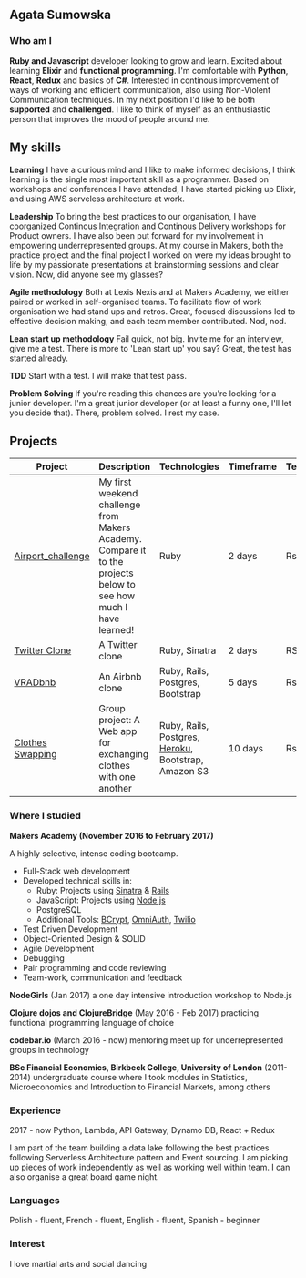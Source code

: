 ## Agata Sumowska

### Who am I

**Ruby and Javascript** developer looking to grow and learn. Excited about learning **Elixir** and **functional programming**. I'm comfortable with **Python**, **React**, **Redux** and basics of **C#**. Interested in continous improvement of ways of working and efficient communication, also using Non-Violent Communication techniques. In my next position I'd like to be both **supported** and **challenged**. I like to think of myself as an enthusiastic person that improves the mood of people around me.

## My skills

**Learning**
I have a curious mind and I like to make informed decisions, I think learning is the single most important skill as a programmer. Based on workshops and conferences I have attended, I have started picking up Elixir, and using AWS serveless architecture at work.

**Leadership**
To bring the best practices to our organisation, I have coorganized Continous Integration and Continous Delivery workshops for Product owners. I have also been put forward for my involvement in empowering underrepresented groups. At my course in Makers, both the practice project and the final project I worked on were my ideas brought to life by my passionate presentations at brainstorming sessions and clear vision. Now, did anyone see my glasses?

**Agile methodology**
Both at Lexis Nexis and at Makers Academy, we either paired or worked in self-organised teams. To facilitate flow of work organisation we had stand ups and retros. Great, focused discussions led to effective decision making, and each team member contributed. Nod, nod.

**Lean start up methodology**
Fail quick, not big. Invite me for an interview, give me a test. There is more to 'Lean start up' you say? Great, the test has started already.

**TDD**
Start with a test. I will make that test pass.

**Problem Solving**
If you're reading this chances are you're looking for a junior developer. I'm a great junior developer (or at least a funny one, I'll let you decide that). There, problem solved. I rest my case.

## Projects 
Project | Description | Technologies | Timeframe | Testing
--- | --- | ---  | --- | ---
[Airport_challenge](https://github.com/agata-anastazja/airport_challenge) | My first weekend challenge from Makers Academy. Compare it to the projects below to see how much I have learned!| Ruby | 2 days | Rspec
[Twitter Clone](https://github.com/agata-anastazja/chitter-challenge) | A Twitter clone | Ruby, Sinatra | 2 days | RSpec
[VRADbnb](https://github.com/pelensky/VRADbnb) | An Airbnb clone|Ruby, Rails, Postgres, Bootstrap | 5 days | Rspec
[Clothes Swapping](https://github.com/keomony/clothes_swapping)| Group project: A Web app for exchanging clothes with one another | Ruby, Rails, Postgres, [Heroku](http://clothes-swapping.herokuapp.com/), Bootstrap, Amazon S3 | 10 days | Rspec 


### Where I studied

**Makers Academy (November 2016 to February 2017)**
  
A highly selective, intense coding bootcamp.  
- Full-Stack web development
- Developed technical skills in:
    - Ruby: Projects using [Sinatra](https://github.com/agata-anastazja/rps-challenge) & [Rails](https://github.com/agata-anastazja/instagram-challenge)
    - JavaScript: Projects using [Node.js](https://github.com/ejatkin/social-experience)
    - PostgreSQL 
    - Additional Tools: [BCrypt](https://github.com/agata-anastazja/chitter-challenge), [OmniAuth](https://github.com/agata-anastazja/instagram-challenge), [Twilio](https://github.com/agata-anastazja/takeaway-challenge)
- Test Driven Development
- Object-Oriented Design & SOLID
- Agile Development
- Debugging
- Pair programming and code reviewing
- Team-work, communication and feedback


**NodeGirls** (Jan 2017) 
a one day intensive introduction workshop to Node.js

**Clojure dojos and ClojureBridge** (May 2016 - Feb 2017) 
practicing functional programming language of choice 

**codebar.io** (March 2016 - now) 
mentoring meet up for underrepresented groups in technology

**BSc Financial Economics, Birkbeck College, University of London** (2011-2014) 
undergraduate course where I took modules in Statistics, Microeconomics and Introduction to Financial Markets, among others

### Experience

 2017 - now 
 Python, Lambda, API Gateway, Dynamo DB, React + Redux

 I am part of the team building a data lake following the best practices following Serverless Architecture pattern and Event sourcing. I am picking up pieces of work independently as well as working well within team. I can also organise a great board game night.
 
 
### Languages

Polish - fluent, French - fluent, English - fluent, Spanish - beginner

### Interest

I love martial arts and social dancing
